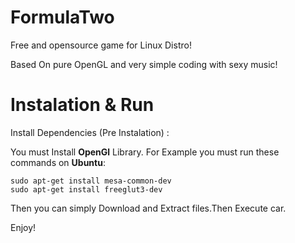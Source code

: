 # FormulaTwo

Free and opensource game for Linux Distro! 

Based On pure OpenGL and very simple coding with sexy music!

# Instalation & Run

Install Dependencies (Pre Instalation) :

<p>You must Install <strong>OpenGl</strong> Library. For Example you must run these commands on <strong>Ubuntu</strong>:<p>
<pre><code>sudo apt-get install mesa-common-dev
sudo apt-get install freeglut3-dev
</code></pre>

Then you can simply Download and Extract files.Then Execute car.


Enjoy!
